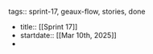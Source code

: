 tags:: sprint-17, geaux-flow, stories, done

- title:: [[Sprint 17]]
- startdate:: [[Mar 10th, 2025]]
-